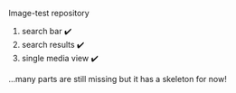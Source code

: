 Image-test repository

1. search bar ✔️
2. search results ✔️
3. single media view ✔️

...many parts are still missing but it has a skeleton for now!
